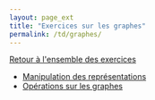 ```yaml
---
layout: page_ext
title: "Exercices sur les graphes"
permalink: /td/graphes/
---
```


[Retour à l'ensemble des exercices](../)

- [Manipulation des représentations](./representations/)
- [Opérations sur les graphes](./operations/)